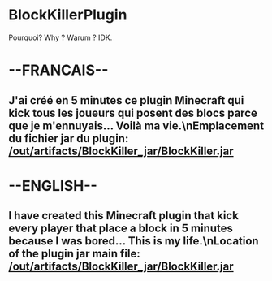 # BlockKillerPlugin
Pourquoi? Why ? Warum ? IDK.
<h1>--FRANCAIS--</h1>
<h2>J'ai créé en 5 minutes ce plugin Minecraft qui kick tous les joueurs qui posent des blocs parce que je m'ennuyais... Voilà ma vie.\nEmplacement du fichier jar du plugin: <a href="./out/artifacts/BlockKiller_jar/BlockKiller.jar">/out/artifacts/BlockKiller_jar/BlockKiller.jar</a></h2>
<h1>--ENGLISH--</h1>
<h2>I have created this Minecraft plugin that kick every player that place a block in 5 minutes because I was bored... This is my life.\nLocation of the plugin jar main file: <a href="./out/artifacts/BlockKiller_jar/BlockKiller.jar">/out/artifacts/BlockKiller_jar/BlockKiller.jar</a></h2>
